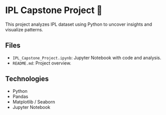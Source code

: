 # IPL Capstone Project 🏏

This project analyzes IPL dataset using Python to uncover insights and visualize patterns.

## Files
- `IPL_Capstone_Project.ipynb`: Jupyter Notebook with code and analysis.
- `README.md`: Project overview.

## Technologies
- Python
- Pandas
- Matplotlib / Seaborn
- Jupyter Notebook
